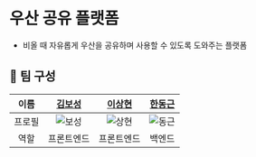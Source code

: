 # 우산 공유 플랫폼

- 비올 때 자유롭게 우산을 공유하며 사용할 수 있도록 도와주는 플랫폼

## 📌 팀 구성

|  이름  |             [김보성](https://github.com/NangManBo)             |             [이상현](https://github.com/idealHyun)             |              [한동근](https://github.com/l0o0lv)               |
| :----: | :------------------------------------------------------------: | :------------------------------------------------------------: | :------------------------------------------------------------: |
| 프로필 | ![보성](https://avatars.githubusercontent.com/u/124684536?v=4) | ![상현](https://avatars.githubusercontent.com/u/118160647?v=4) | ![동근](https://avatars.githubusercontent.com/u/128709695?v=4) |
|  역할  |                           프론트엔드                           |                           프론트엔드                           |                             백엔드                             |
